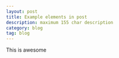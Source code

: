 ```yaml
---
layout: post
title: Example elements in post
description: maximum 155 char description
category: blog
tag: blog
---
```


This is awesome

<script src="https://gist.github.com/fespinoza/440b250d19a0e9979909.js"></script>

<script src="https://gist.github.com/fespinoza/f44e321dde21a05efa51.js"></script>

<script async class="speakerdeck-embed" data-id="1b97cdcea380459094b21f07e132f909" data-ratio="1.77777777777778" src="//speakerdeck.com/assets/embed.js"></script>
